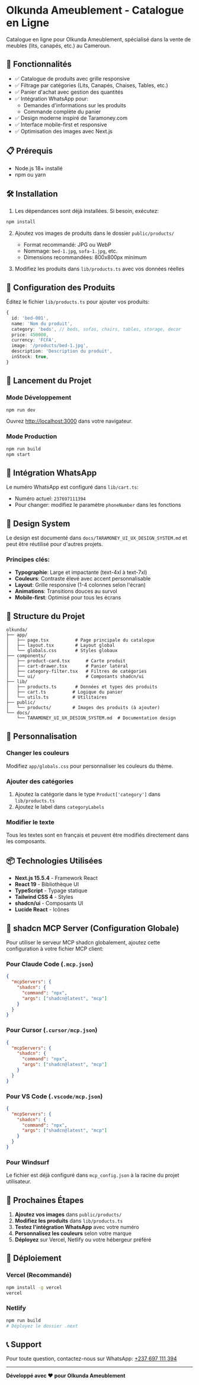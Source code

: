 # Olkunda Ameublement - Catalogue en Ligne

Catalogue en ligne pour Olkunda Ameublement, spécialisé dans la vente de meubles (lits, canapés, etc.) au Cameroun.

## 🚀 Fonctionnalités

- ✅ Catalogue de produits avec grille responsive
- ✅ Filtrage par catégories (Lits, Canapés, Chaises, Tables, etc.)
- ✅ Panier d'achat avec gestion des quantités
- ✅ Intégration WhatsApp pour:
  - Demandes d'informations sur les produits
  - Commande complète du panier
- ✅ Design moderne inspiré de Taramoney.com
- ✅ Interface mobile-first et responsive
- ✅ Optimisation des images avec Next.js

## 📋 Prérequis

- Node.js 18+ installé
- npm ou yarn

## 🛠️ Installation

1. Les dépendances sont déjà installées. Si besoin, exécutez:
```bash
npm install
```

2. Ajoutez vos images de produits dans le dossier `public/products/`
   - Format recommandé: JPG ou WebP
   - Nommage: `bed-1.jpg`, `sofa-1.jpg`, etc.
   - Dimensions recommandées: 800x800px minimum

3. Modifiez les produits dans `lib/products.ts` avec vos données réelles

## 🎨 Configuration des Produits

Éditez le fichier `lib/products.ts` pour ajouter vos produits:

```typescript
{
  id: 'bed-001',
  name: 'Nom du produit',
  category: 'beds', // beds, sofas, chairs, tables, storage, decor
  price: 450000,
  currency: 'FCFA',
  image: '/products/bed-1.jpg',
  description: 'Description du produit',
  inStock: true,
}
```

## 🚀 Lancement du Projet

### Mode Développement
```bash
npm run dev
```
Ouvrez [http://localhost:3000](http://localhost:3000) dans votre navigateur.

### Mode Production
```bash
npm run build
npm start
```

## 📱 Intégration WhatsApp

Le numéro WhatsApp est configuré dans `lib/cart.ts`:
- Numéro actuel: `237697111394`
- Pour changer: modifiez le paramètre `phoneNumber` dans les fonctions

## 🎨 Design System

Le design est documenté dans `docs/TARAMONEY_UI_UX_DESIGN_SYSTEM.md` et peut être réutilisé pour d'autres projets.

### Principes clés:
- **Typographie**: Large et impactante (text-4xl à text-7xl)
- **Couleurs**: Contraste élevé avec accent personnalisable
- **Layout**: Grille responsive (1-4 colonnes selon l'écran)
- **Animations**: Transitions douces au survol
- **Mobile-first**: Optimisé pour tous les écrans

## 📁 Structure du Projet

```
olkunda/
├── app/
│   ├── page.tsx          # Page principale du catalogue
│   ├── layout.tsx        # Layout global
│   └── globals.css       # Styles globaux
├── components/
│   ├── product-card.tsx      # Carte produit
│   ├── cart-drawer.tsx       # Panier latéral
│   ├── category-filter.tsx   # Filtres de catégories
│   └── ui/                   # Composants shadcn/ui
├── lib/
│   ├── products.ts       # Données et types des produits
│   ├── cart.ts          # Logique du panier
│   └── utils.ts         # Utilitaires
├── public/
│   └── products/        # Images des produits (à ajouter)
└── docs/
    └── TARAMONEY_UI_UX_DESIGN_SYSTEM.md  # Documentation design
```

## 🎯 Personnalisation

### Changer les couleurs
Modifiez `app/globals.css` pour personnaliser les couleurs du thème.

### Ajouter des catégories
1. Ajoutez la catégorie dans le type `Product['category']` dans `lib/products.ts`
2. Ajoutez le label dans `categoryLabels`

### Modifier le texte
Tous les textes sont en français et peuvent être modifiés directement dans les composants.

## 📦 Technologies Utilisées

- **Next.js 15.5.4** - Framework React
- **React 19** - Bibliothèque UI
- **TypeScript** - Typage statique
- **Tailwind CSS 4** - Styles
- **shadcn/ui** - Composants UI
- **Lucide React** - Icônes

## 🔧 shadcn MCP Server (Configuration Globale)

Pour utiliser le serveur MCP shadcn globalement, ajoutez cette configuration à votre fichier MCP client:

### Pour Claude Code (`.mcp.json`)
```json
{
  "mcpServers": {
    "shadcn": {
      "command": "npx",
      "args": ["shadcn@latest", "mcp"]
    }
  }
}
```

### Pour Cursor (`.cursor/mcp.json`)
```json
{
  "mcpServers": {
    "shadcn": {
      "command": "npx",
      "args": ["shadcn@latest", "mcp"]
    }
  }
}
```

### Pour VS Code (`.vscode/mcp.json`)
```json
{
  "mcpServers": {
    "shadcn": {
      "command": "npx",
      "args": ["shadcn@latest", "mcp"]
    }
  }
}
```

### Pour Windsurf
Le fichier est déjà configuré dans `mcp_config.json` à la racine du projet utilisateur.

## 📝 Prochaines Étapes

1. **Ajoutez vos images** dans `public/products/`
2. **Modifiez les produits** dans `lib/products.ts`
3. **Testez l'intégration WhatsApp** avec votre numéro
4. **Personnalisez les couleurs** selon votre marque
5. **Déployez** sur Vercel, Netlify ou votre hébergeur préféré

## 🚀 Déploiement

### Vercel (Recommandé)
```bash
npm install -g vercel
vercel
```

### Netlify
```bash
npm run build
# Déployez le dossier .next
```

## 📞 Support

Pour toute question, contactez-nous sur WhatsApp: [+237 697 111 394](https://wa.me/237697111394)

---

**Développé avec ❤️ pour Olkunda Ameublement**
